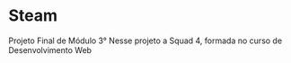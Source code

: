 # Steam
 Projeto Final de Módulo 3°
Nesse projeto a Squad 4, formada no curso de Desenvolvimento Web
